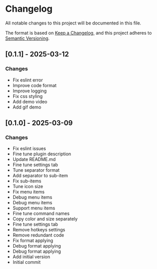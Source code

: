 # Changelog

All notable changes to this project will be documented in this file.

The format is based on [Keep a Changelog](https://keepachangelog.com/en/1.0.0/),
and this project adheres to [Semantic Versioning](https://semver.org/spec/v2.0.0.html).



## [0.1.1] - 2025-03-12

### Changes

- Fix eslint error
- Improve code format
- Improve logging
- Fix css styling
- Add demo video
- Add gif demo

## [0.1.0] - 2025-03-09

### Changes

- Fix eslint issues
- Fine tune plugin description
- Update README.md
- Fine tune settings tab
- Tune separator format
- Add separator to sub-item
- Fix sub-items
- Tune icon size
- Fix menu items
- Debug menu items
- Debug menu items
- Support menu items
- Fine tune command names
- Copy color and size separately
- Fine tune settings tab
- Remove hotkeys settings
- Remove redundant code
- Fix format applying
- Debug format applying
- Debug format applying
- Add initial version
- Initial commit

